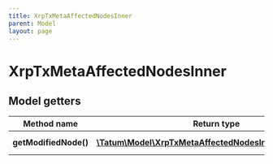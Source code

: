 ```yaml
---
title: XrpTxMetaAffectedNodesInner
parent: Model
layout: page
---
```


# XrpTxMetaAffectedNodesInner

## Model getters

Method name | Return type | Description | Notes
------------ | ------------- | ------------- | -------------
**getModifiedNode()** | [**\Tatum\Model\XrpTxMetaAffectedNodesInnerModifiedNode**](../XrpTxMetaAffectedNodesInnerModifiedNode) |  | ex.: `null` [optional]

